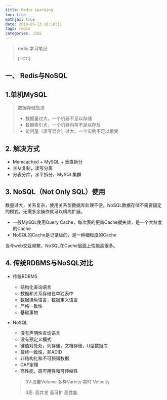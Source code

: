 ```yaml
---
title: Redis Learning
toc: true
mathjax: true
date: 2019-05-13 10:18:11
tags: redis
categories: J2EE
---
```


> redis 学习笔记
>
> [TOC]

<!-- more -->

## 一、 Redis与NoSQL

## 1.单机MySQL

> 数据存储瓶颈
>
> + 数据量过大，一个机器不足以存储
> + 数据索引大，一个机器内存不足以存放
> + 访问量（读写混合）过大，一个实例不足以承受

## 2. 解决方式

+ Memcached + MySQL + 垂直拆分
+ 主从复制，读写分离
+ 分表分库，水平拆分，MySQL集群

## 3. NoSQL（Not Only SQL）使用

数量过大，关系复杂，使用关系型数据库处理不便。NoSQL数据存储不需要固定的模式，无需多余操作就可以横向扩展。

+ 一般MySQL使用Query Cache，每次表的更新Cache就失效，是一个大粒度的Cache
+ NoSQL的Cache是记录级的，是一种细粒度的Cache

当今web交互频繁，NoSQL在Cache层面上性能高很多。

## 4. 传统RDBMS与NoSQL对比

+ 传统RDBMS

  + 结构化查询语言
  + 数据和关系存储在单独表中
  + 数据操纵语言，数据定义语言
  + 严格一致性
  + 基础事物

+ NoSQL

  + 没有声明性查询语言
  + 没有预定义模式
  + 键值对处处，列存储，文档存储，U型数据库
  + 最终一致性，非ADID
  + 非结构化和不可预知数据
  + CAP定理
  + 高性能，高可用性和可伸缩性

  > 3V:海量Volume 多样Variety 实时 Velocity
  >
  > 3高: 高并发  高可扩 高性能

